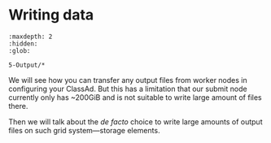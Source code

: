 # Writing data

```{toctree}
:maxdepth: 2
:hidden:
:glob:

5-Output/*
```

We will see how you can transfer any output files from worker nodes in configuring your ClassAd. But this has a limitation that our submit node currently only has ~200GiB and is not suitable to write large amount of files there.

Then we will talk about the *de facto* choice to write large amounts of output files on such grid system—storage elements.
